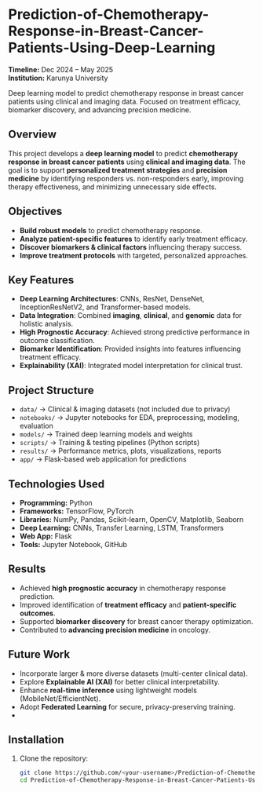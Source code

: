# Prediction-of-Chemotherapy-Response-in-Breast-Cancer-Patients-Using-Deep-Learning
**Timeline:** Dec 2024 – May 2025  
**Institution:** Karunya University  

Deep learning model to predict chemotherapy response in breast cancer patients using clinical and imaging data. Focused on treatment efficacy, biomarker discovery, and advancing precision medicine.

## Overview
This project develops a **deep learning model** to predict **chemotherapy response in breast cancer patients** using **clinical and imaging data**. The goal is to support **personalized treatment strategies** and **precision medicine** by identifying responders vs. non-responders early, improving therapy effectiveness, and minimizing unnecessary side effects.  

## Objectives
- **Build robust models** to predict chemotherapy response.  
- **Analyze patient-specific features** to identify early treatment efficacy.  
- **Discover biomarkers & clinical factors** influencing therapy success.  
- **Improve treatment protocols** with targeted, personalized approaches.  

## Key Features
- **Deep Learning Architectures**: CNNs, ResNet, DenseNet, InceptionResNetV2, and Transformer-based models.  
- **Data Integration**: Combined **imaging**, **clinical**, and **genomic** data for holistic analysis.  
- **High Prognostic Accuracy**: Achieved strong predictive performance in outcome classification.  
- **Biomarker Identification**: Provided insights into features influencing treatment efficacy.  
- **Explainability (XAI)**: Integrated model interpretation for clinical trust.
  
## Project Structure
- `data/` → Clinical & imaging datasets (not included due to privacy)
- `notebooks/` → Jupyter notebooks for EDA, preprocessing, modeling, evaluation
- `models/` → Trained deep learning models and weights
- `scripts/` → Training & testing pipelines (Python scripts)
- `results/` → Performance metrics, plots, visualizations, reports
- `app/` → Flask-based web application for predictions

## Technologies Used
- **Programming:** Python  
- **Frameworks:** TensorFlow, PyTorch  
- **Libraries:** NumPy, Pandas, Scikit-learn, OpenCV, Matplotlib, Seaborn  
- **Deep Learning:** CNNs, Transfer Learning, LSTM, Transformers  
- **Web App:** Flask  
- **Tools:** Jupyter Notebook, GitHub  

## Results
- Achieved **high prognostic accuracy** in chemotherapy response prediction.  
- Improved identification of **treatment efficacy** and **patient-specific outcomes**.  
- Supported **biomarker discovery** for breast cancer therapy optimization.  
- Contributed to **advancing precision medicine** in oncology.  

## Future Work
- Incorporate larger & more diverse datasets (multi-center clinical data).  
- Explore **Explainable AI (XAI)** for better clinical interpretability.  
- Enhance **real-time inference** using lightweight models (MobileNet/EfficientNet).  
- Adopt **Federated Learning** for secure, privacy-preserving training.
- 
## Installation
1. Clone the repository:  
   ```bash
   git clone https://github.com/<your-username>/Prediction-of-Chemotherapy-Response-in-Breast-Cancer-Patients-Using-Deep-Learning.git
   cd Prediction-of-Chemotherapy-Response-in-Breast-Cancer-Patients-Using-Deep-Learning
